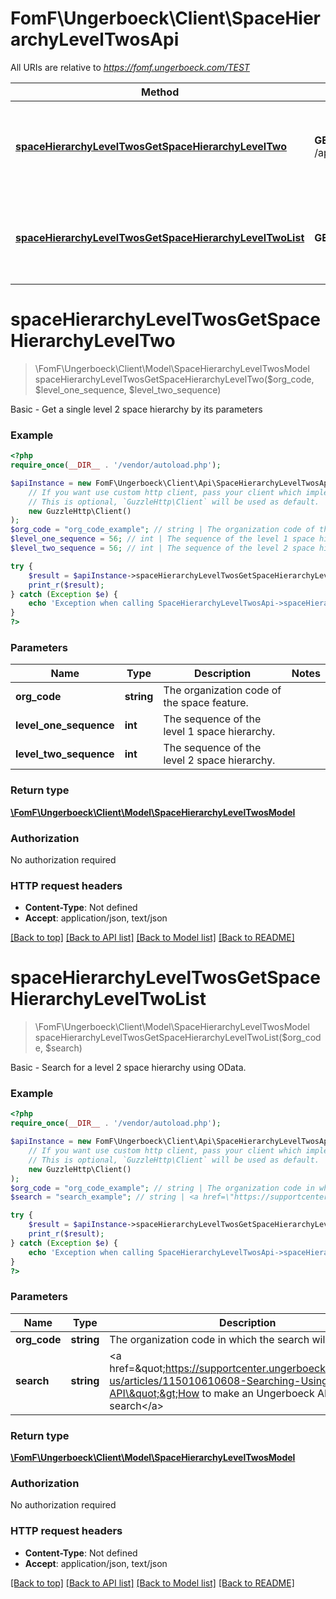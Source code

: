 # FomF\Ungerboeck\Client\SpaceHierarchyLevelTwosApi

All URIs are relative to *https://fomf.ungerboeck.com/TEST*

Method | HTTP request | Description
------------- | ------------- | -------------
[**spaceHierarchyLevelTwosGetSpaceHierarchyLevelTwo**](SpaceHierarchyLevelTwosApi.md#spaceHierarchyLevelTwosGetSpaceHierarchyLevelTwo) | **GET** /api/v1/SpaceHierarchyLevelTwos/{OrgCode}/{LevelOneSequence}/{LevelTwoSequence} | Basic - Get a single level 2 space hierarchy by its parameters
[**spaceHierarchyLevelTwosGetSpaceHierarchyLevelTwoList**](SpaceHierarchyLevelTwosApi.md#spaceHierarchyLevelTwosGetSpaceHierarchyLevelTwoList) | **GET** /api/v1/SpaceHierarchyLevelTwos/{OrgCode} | Basic - Search for a level 2 space hierarchy using OData.


# **spaceHierarchyLevelTwosGetSpaceHierarchyLevelTwo**
> \FomF\Ungerboeck\Client\Model\SpaceHierarchyLevelTwosModel spaceHierarchyLevelTwosGetSpaceHierarchyLevelTwo($org_code, $level_one_sequence, $level_two_sequence)

Basic - Get a single level 2 space hierarchy by its parameters

### Example
```php
<?php
require_once(__DIR__ . '/vendor/autoload.php');

$apiInstance = new FomF\Ungerboeck\Client\Api\SpaceHierarchyLevelTwosApi(
    // If you want use custom http client, pass your client which implements `GuzzleHttp\ClientInterface`.
    // This is optional, `GuzzleHttp\Client` will be used as default.
    new GuzzleHttp\Client()
);
$org_code = "org_code_example"; // string | The organization code of the space feature.
$level_one_sequence = 56; // int | The sequence of the level 1 space hierarchy.
$level_two_sequence = 56; // int | The sequence of the level 2 space hierarchy.

try {
    $result = $apiInstance->spaceHierarchyLevelTwosGetSpaceHierarchyLevelTwo($org_code, $level_one_sequence, $level_two_sequence);
    print_r($result);
} catch (Exception $e) {
    echo 'Exception when calling SpaceHierarchyLevelTwosApi->spaceHierarchyLevelTwosGetSpaceHierarchyLevelTwo: ', $e->getMessage(), PHP_EOL;
}
?>
```

### Parameters

Name | Type | Description  | Notes
------------- | ------------- | ------------- | -------------
 **org_code** | **string**| The organization code of the space feature. |
 **level_one_sequence** | **int**| The sequence of the level 1 space hierarchy. |
 **level_two_sequence** | **int**| The sequence of the level 2 space hierarchy. |

### Return type

[**\FomF\Ungerboeck\Client\Model\SpaceHierarchyLevelTwosModel**](../Model/SpaceHierarchyLevelTwosModel.md)

### Authorization

No authorization required

### HTTP request headers

 - **Content-Type**: Not defined
 - **Accept**: application/json, text/json

[[Back to top]](#) [[Back to API list]](../../README.md#documentation-for-api-endpoints) [[Back to Model list]](../../README.md#documentation-for-models) [[Back to README]](../../README.md)

# **spaceHierarchyLevelTwosGetSpaceHierarchyLevelTwoList**
> \FomF\Ungerboeck\Client\Model\SpaceHierarchyLevelTwosModel spaceHierarchyLevelTwosGetSpaceHierarchyLevelTwoList($org_code, $search)

Basic - Search for a level 2 space hierarchy using OData.

### Example
```php
<?php
require_once(__DIR__ . '/vendor/autoload.php');

$apiInstance = new FomF\Ungerboeck\Client\Api\SpaceHierarchyLevelTwosApi(
    // If you want use custom http client, pass your client which implements `GuzzleHttp\ClientInterface`.
    // This is optional, `GuzzleHttp\Client` will be used as default.
    new GuzzleHttp\Client()
);
$org_code = "org_code_example"; // string | The organization code in which the search will take place
$search = "search_example"; // string | <a href=\"https://supportcenter.ungerboeck.com/hc/en-us/articles/115010610608-Searching-Using-the-API\">How to make an Ungerboeck API search</a>

try {
    $result = $apiInstance->spaceHierarchyLevelTwosGetSpaceHierarchyLevelTwoList($org_code, $search);
    print_r($result);
} catch (Exception $e) {
    echo 'Exception when calling SpaceHierarchyLevelTwosApi->spaceHierarchyLevelTwosGetSpaceHierarchyLevelTwoList: ', $e->getMessage(), PHP_EOL;
}
?>
```

### Parameters

Name | Type | Description  | Notes
------------- | ------------- | ------------- | -------------
 **org_code** | **string**| The organization code in which the search will take place |
 **search** | **string**| &lt;a href&#x3D;\&quot;https://supportcenter.ungerboeck.com/hc/en-us/articles/115010610608-Searching-Using-the-API\&quot;&gt;How to make an Ungerboeck API search&lt;/a&gt; |

### Return type

[**\FomF\Ungerboeck\Client\Model\SpaceHierarchyLevelTwosModel**](../Model/SpaceHierarchyLevelTwosModel.md)

### Authorization

No authorization required

### HTTP request headers

 - **Content-Type**: Not defined
 - **Accept**: application/json, text/json

[[Back to top]](#) [[Back to API list]](../../README.md#documentation-for-api-endpoints) [[Back to Model list]](../../README.md#documentation-for-models) [[Back to README]](../../README.md)

